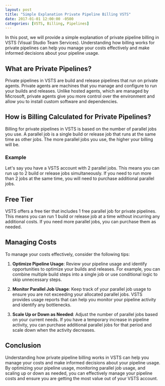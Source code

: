 ```yaml
---
layout: post
title: "Simple Explanation Private Pipeline Billing VSTS"
date: 2017-01-01 12:00:00 -0500
categories: [VSTS, Billing, Pipelines]
---
```


In this post, we will provide a simple explanation of private pipeline billing in VSTS (Visual Studio Team Services). Understanding how billing works for private pipelines can help you manage your costs effectively and make informed decisions about your pipeline usage.

## What are Private Pipelines?

Private pipelines in VSTS are build and release pipelines that run on private agents. Private agents are machines that you manage and configure to run your builds and releases. Unlike hosted agents, which are managed by Microsoft, private agents give you more control over the environment and allow you to install custom software and dependencies.

## How is Billing Calculated for Private Pipelines?

Billing for private pipelines in VSTS is based on the number of parallel jobs you use. A parallel job is a single build or release job that runs at the same time as other jobs. The more parallel jobs you use, the higher your billing will be.

### Example

Let's say you have a VSTS account with 2 parallel jobs. This means you can run up to 2 build or release jobs simultaneously. If you need to run more than 2 jobs at the same time, you will need to purchase additional parallel jobs.

## Free Tier

VSTS offers a free tier that includes 1 free parallel job for private pipelines. This means you can run 1 build or release job at a time without incurring any additional costs. If you need more parallel jobs, you can purchase them as needed.

## Managing Costs

To manage your costs effectively, consider the following tips:

1. **Optimize Pipeline Usage**: Review your pipeline usage and identify opportunities to optimize your builds and releases. For example, you can combine multiple build steps into a single job or use conditional logic to skip unnecessary steps.

2. **Monitor Parallel Job Usage**: Keep track of your parallel job usage to ensure you are not exceeding your allocated parallel jobs. VSTS provides usage reports that can help you monitor your pipeline activity and identify any bottlenecks.

3. **Scale Up or Down as Needed**: Adjust the number of parallel jobs based on your current needs. If you have a temporary increase in pipeline activity, you can purchase additional parallel jobs for that period and scale down when the activity decreases.

## Conclusion

Understanding how private pipeline billing works in VSTS can help you manage your costs and make informed decisions about your pipeline usage. By optimizing your pipeline usage, monitoring parallel job usage, and scaling up or down as needed, you can effectively manage your pipeline costs and ensure you are getting the most value out of your VSTS account.
